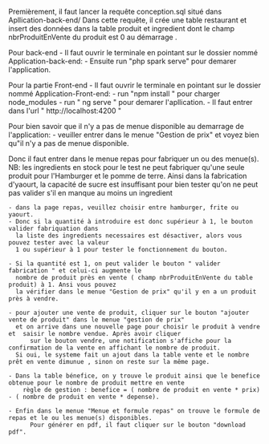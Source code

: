 Premièrement, il faut lancer la requête conception.sql situé dans Apllication-back-end/
Dans cette requête, il crée une table restaurant et insert des données dans la table produit
et ingredient dont le champ nbrProduitEnVente du produit est 0 au démarrage .

Pour back-end
	- Il faut ouvrir le terminale en pointant sur le dossier nommé Application-back-end: 
	- Ensuite run "php spark serve" pour demarer l'application.

Pour la partie Front-end
	- Il faut ouvrir le terminale en pointant sur le dossier nommé Application-Front-end: 
	- run "npm install " pour charger node_modules
	- run " ng serve " pour demarer l'apllication.
	- Il faut entrer dans l'url " http://localhost:4200 " 

Pour bien savoir que il n'y a pas de menue disponible au demarrage de l'application:
	- veuiller entrer dans le menue "Gestion de prix" et voyez bien qu"il n'y a pas de 
	  menue disponible.
	
Donc il faut entrer dans le menue repas pour fabriquer un ou des menue(s).
	NB: les ingredients en stock pour le test ne peut fabriquer qu'une seule produit pour l'Hamburger 
	    et le pomme de terre.
	    Ainsi dans la fabrication d'yaourt, la capacité de sucre est insuffisant pour bien tester 
	    qu'on ne peut pas valider s'il en manque au moins un ingredient

	- dans la page repas, veuillez choisir entre hamburger, frite ou yaourt.
	- Donc si la quantité à introduire est donc supérieur à 1, le bouton valider fabriquation dans 
	  la liste des ingredients necessaires est désactiver, alors vous pouvez tester avec la valeur 
	  1 ou supérieur à 1 pour tester le fonctionnement du bouton.

	- Si la quantité est 1, on peut valider le bouton " valider fabrication " et celui-ci augmente le 
	  nombre de produit près en vente ( champ nbrProduitEnVente du table produit) à 1. Ansi vous pouvez
	  la vérifier dans le menue "Gestion de prix" qu'il y en a un produit près à vendre.

	- pour ajouter une vente de produit, cliquer sur le bouton "ajouter vente de produit" dans le menue "gestion de prix"
	  et on arrive dans une nouvelle page pour choisir le produit à vendre et  saisir le nombre vendue. Après avoir cliquer 
          sur le bouton vendre, une notification s'affiche pour la confirmation de la vente en affichant le nombre de produit.
	  Si oui, le systeme fait un ajout dans la table vente et le nombre prêt en vente dimunue , sinon on reste sur la même page.

	- Dans la table bénefice, on y trouve le produit ainsi que le benefice obtenue pour le nombre de produit mettre en vente
		règle de gestion : benefice = ( nombre de produit en vente * prix) - ( nombre de produit en vente * depense).

	- Enfin dans le menue "Menue et formule repas" on trouve le formule de repas et le ou les menue(s) disponibles. 
          Pour générer en pdf, il faut cliquer sur le bouton "download pdf".

      

	


	

	
